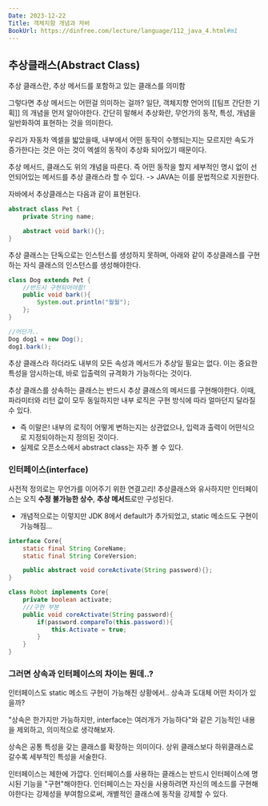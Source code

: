 ```yaml
---
Date: 2023-12-22
Title: 객체지향 개념과 자바
BookUrl: https://dinfree.com/lecture/language/112_java_4.html#m1
---
```

## 추상클래스(Abstract Class)
추상 클래스란, 추상 메서드를 포함하고 있는 클래스를 의미함

그렇다면 추상 메서드는 어떤걸 의미하는 걸까?
일단, 객체지향 언어의 [[팀프 간단한 기획]] 의 개념을 먼저 알아야한다. 간단히 말해서 추상화란, 무언가의 동작, 특성, 개념을 일반화하여 표현하는 것을 의미한다.

우리가 자동차 엑셀을 밟았을때, 내부에서 어떤 동작이 수행되는지는 모르지만 속도가 증가한다는 것은 아는 것이 엑셀의 동작이 추상화 되어있기 때문이다.

추상 메서드, 클래스도 위의 개념을 따른다. 즉 어떤 동작을 할지 세부적인 명시 없이 선언되어있는 메서드를 추상 클래스라 할 수 있다.
-> JAVA는 이를 문법적으로 지원한다.

자바에서 추상클래스는 다음과 같이 표현된다.
```java
abstract class Pet {
	private String name;

	abstract void bark(){};
}
```
추상 클래스는 단독으로는 인스턴스를 생성하지 못하며, 아래와 같이 추상클래스를 구현하는 자식 클래스의 인스턴스를 생성해야한다.
```java
class Dog extends Pet {
	//반드시 구현되어야함!
	public void bark(){
		System.out.println("월월");
	};
}

//어딘가..
Dog dog1 = new Dog();
dog1.bark();
```
추상 클래스라 하더라도 내부의 모든 속성과 메서드가 추상일 필요는 없다. 이는 중요한 특성을 암시하는데, 바로 입출력의 규격화가 가능하다는 것이다.

추상 클래스를 상속하는 클래스는 반드시 추상 클래스의 메서드를 구현해야한다.
이때, 파라미터와 리턴 값이 모두 동일하지만 내부 로직은 구현 방식에 따라 얼마던지 달라질 수 있다.
- 즉 이말은! 내부의 로직이 어떻게 변하는지는 상관없으나, 입력과 출력이 어떤식으로 지정되야하는지 정의된 것이다.
- 실제로 오픈소스에서 abstract class는 자주 볼 수 있다.

### 인터페이스(interface)
사전적 정의로는 무언가를 이어주기 위한 연결고리! 추상클래스와 유사하지만 인터페이스는 오직 **수정 불가능한 상수**, **추상 메서드**로만 구성된다.

- 개념적으로는 이렇지만 JDK 8에서 default가 추가되었고, static 메소드도 구현이 가능해짐...

```java
interface Core{
	static final String CoreName;
	static final String CoreVersion;

	public abstract void coreActivate(String password){};
}

class Robot implements Core{
	private boolean activate;
	///구현 부분
	public void coreActivate(String password){
		if(password.compareTo(this.password)){
			this.Activate = true;
		}
	}
}
```


### 그러면 상속과 인터페이스의 차이는 뭔데..?
인터페이스도 static 메소드 구현이 가능해진 상황에서.. 상속과 도대체 어떤 차이가 있을까?

"상속은 한가지만 가능하지만, interface는 여러개가 가능하다"와 같은 기능적인 내용을 제외하고, 의미적으로 생각해보자.

상속은 공통 특성을 갖는 클래스를 확장하는 의미이다. 상위 클래스보다 하위클래스로 갈수록 세부적인 특성을 서술한다.

인터페이스는 제한에 가깝다. 인터페이스를 사용하는 클래스는 반드시 인터페이스에 명시된 기능을 "구현"해야한다. 인터페이스는 자신을 사용하려면 자신의 메소드를 구현해야한다는 강제성을 부여함으로써, 개별적인 클래스에 동작을 강제할 수 있다.

